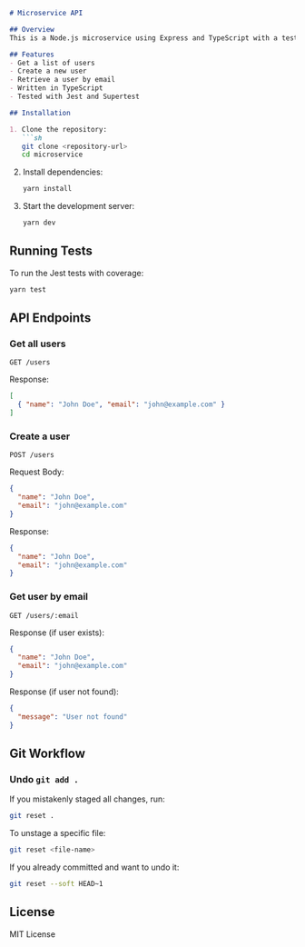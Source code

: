 ```markdown
# Microservice API

## Overview
This is a Node.js microservice using Express and TypeScript with a test-driven development (TDD) approach. The service provides basic user management, including retrieving users, creating users, and fetching a user by email.

## Features
- Get a list of users
- Create a new user
- Retrieve a user by email
- Written in TypeScript
- Tested with Jest and Supertest

## Installation

1. Clone the repository:
   ```sh
   git clone <repository-url>
   cd microservice
   ```

2. Install dependencies:
   ```sh
   yarn install
   ```

3. Start the development server:
   ```sh
   yarn dev
   ```

## Running Tests
To run the Jest tests with coverage:
```sh
yarn test
```

## API Endpoints

### Get all users
```http
GET /users
```
Response:
```json
[
  { "name": "John Doe", "email": "john@example.com" }
]
```

### Create a user
```http
POST /users
```
Request Body:
```json
{
  "name": "John Doe",
  "email": "john@example.com"
}
```
Response:
```json
{
  "name": "John Doe",
  "email": "john@example.com"
}
```

### Get user by email
```http
GET /users/:email
```
Response (if user exists):
```json
{
  "name": "John Doe",
  "email": "john@example.com"
}
```
Response (if user not found):
```json
{
  "message": "User not found"
}
```

## Git Workflow

### Undo `git add .`
If you mistakenly staged all changes, run:
```sh
git reset .
```
To unstage a specific file:
```sh
git reset <file-name>
```
If you already committed and want to undo it:
```sh
git reset --soft HEAD~1
```

## License
MIT License
```

